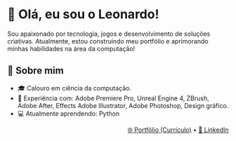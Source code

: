 
# 👋 Olá, eu sou o Leonardo!

Sou apaixonado por tecnologia, jogos e desenvolvimento de soluções criativas. Atualmente, estou construindo meu portfólio e aprimorando minhas habilidades na área da computação!

## 🧾 Sobre mim
- 🎓 Calouro em ciência da computação.
- 💼 Experiência com: Adobe Premiere Pro, Unreal Engine 4, ZBrush, Adobe After, Effects Adobe Illustrator, Adobe Photoshop, Design gráfico.
- 💻 Atualmente aprendendo: Python

<p align="right">
  <a href="https://docs.google.com/document/d/1Yd6BiTCaUfEjuKDp2HXVzcvRHgQD5Vvx3Qv5jp17dfU/edit?usp=sharing">🌐 Portfólio (Currículo)</a> • 
  <a href="https://www.linkedin.com/in/leonardo-cespedes-paes-huard-7026a435b/">💼 LinkedIn</a>
</p>
